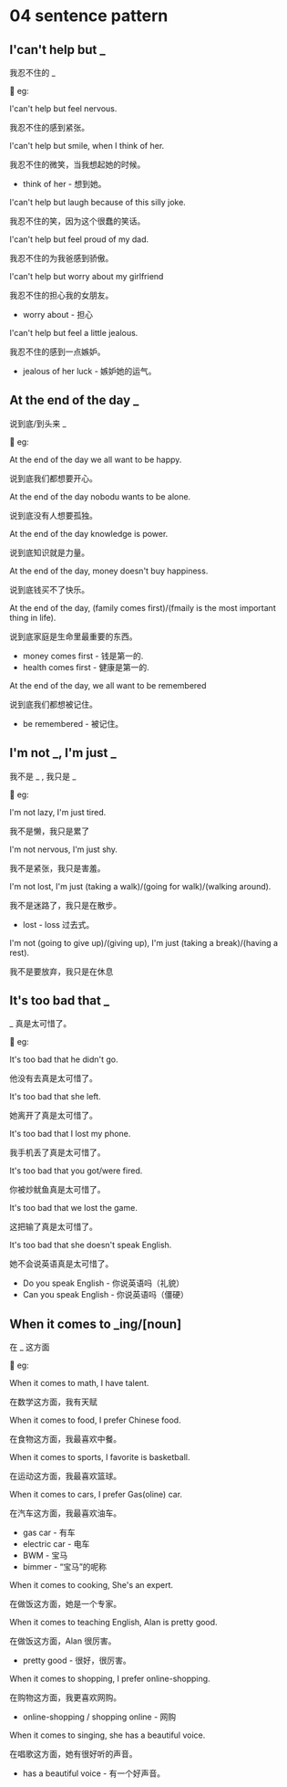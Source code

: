 # 04 sentence pattern

## I'can't help but _

我忍不住的 _

:egg: eg:

I'can't help but feel nervous.

我忍不住的感到紧张。

I'can't help but smile, when I think of her.

我忍不住的微笑，当我想起她的时候。

- think of her - 想到她。

I'can't help but laugh because of this silly joke.

我忍不住的笑，因为这个很蠢的笑话。

I'can't help but feel proud of my dad.

我忍不住的为我爸感到骄傲。

I'can't help but worry about my girlfriend

我忍不住的担心我的女朋友。

- worry about - 担心

I'can't help but feel a little jealous.

我忍不住的感到一点嫉妒。

- jealous of her luck - 嫉妒她的运气。

## At the end of the day _

说到底/到头来 _

:egg: eg:

At the end of the day we all want to be happy.

说到底我们都想要开心。

At the end of the day nobodu wants to be alone.

说到底没有人想要孤独。

At the end of the day knowledge is power.

说到底知识就是力量。

At the end of the day, money doesn't buy happiness.

说到底钱买不了快乐。

At the end of the day, (family comes first)/(fmaily is the most important thing in life).

说到底家庭是生命里最重要的东西。

- money comes first - 钱是第一的.
- health comes first - 健康是第一的.

At the end of the day, we all want to be remembered

说到底我们都想被记住。

- be remembered - 被记住。

## I'm not \_, I'm just \_

我不是 \_ , 我只是 \_

:egg: eg:

I'm not lazy, I'm just tired.

我不是懒，我只是累了

I'm not nervous, I'm just shy.

我不是紧张，我只是害羞。

I'm not lost, I'm just (taking a walk)/(going for walk)/(walking around).

我不是迷路了，我只是在散步。

- lost - loss 过去式。

I'm not (going to give up)/(giving up), I'm just (taking a break)/(having a rest).

我不是要放弃，我只是在休息

## It's too bad that _

_ 真是太可惜了。

:egg: eg:

It's too bad that he didn't go.

他没有去真是太可惜了。

It's too bad that she left.

她离开了真是太可惜了。

It's too bad that I lost my phone.

我手机丢了真是太可惜了。

It's too bad that you got/were fired.

你被炒鱿鱼真是太可惜了。

It's too bad that we lost the game.

这把输了真是太可惜了。

It's too bad that she doesn't speak English.

她不会说英语真是太可惜了。

- Do you speak English - 你说英语吗（礼貌）
- Can you speak English - 你说英语吗（僵硬）

## When it comes to _ing/[noun]

在 _ 这方面

:egg: eg:

When it comes to math, I have talent.

在数学这方面，我有天赋

When it comes to food, I prefer Chinese food.

在食物这方面，我最喜欢中餐。

When it comes to sports, I favorite is basketball.

在运动这方面，我最喜欢篮球。

When it comes to cars, I prefer Gas(oline) car.

在汽车这方面，我最喜欢油车。

- gas car - 有车
- electric car - 电车
- BWM - 宝马
- bimmer - “宝马”的呢称

When it comes to cooking, She's an expert.

在做饭这方面，她是一个专家。

When it comes to teaching English, Alan is pretty good.

在做饭这方面，Alan 很厉害。

- pretty good - 很好，很厉害。

When it comes to shopping, I prefer online-shopping.

在购物这方面，我更喜欢网购。

- online-shopping / shopping online - 网购

When it comes to singing, she has a beautiful voice.

在唱歌这方面，她有很好听的声音。

- has a beautiful voice - 有一个好声音。
